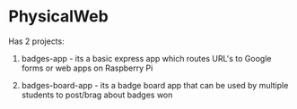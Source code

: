 # PhysicalWeb

Has 2 projects:

1. badges-app - its a basic express app which routes URL's to Google forms or web apps on Raspberry Pi

2. badges-board-app - its a badge board app that can be used by multiple students to post/brag about badges won
